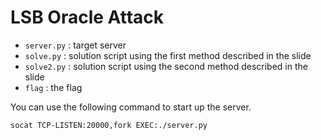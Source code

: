# LSB Oracle Attack

* `server.py` : target server
* `solve.py` : solution script using the first method described in the slide
* `solve2.py` : solution script using the second method described in the slide
* `flag` : the flag

You can use the following command to start up the server.

```bash
socat TCP-LISTEN:20000,fork EXEC:./server.py
```

